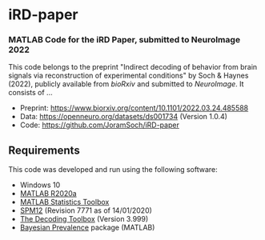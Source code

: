# iRD-paper

### MATLAB Code for the iRD Paper, submitted to NeuroImage 2022

This code belongs to the preprint "Indirect decoding of behavior from brain signals via reconstruction of experimental conditions" by Soch & Haynes (2022), publicly available from *bioRxiv* and submitted to *NeuroImage*. It consists of ...

- Preprint: https://www.biorxiv.org/content/10.1101/2022.03.24.485588
- Data: https://openneuro.org/datasets/ds001734 (Version 1.0.4)
- Code: https://github.com/JoramSoch/iRD-paper


## Requirements

This code was developed and run using the following software:
- Windows 10
- [MATLAB R2020a](https://de.mathworks.com/help/matlab/release-notes.html)
- [MATLAB Statistics Toolbox](https://de.mathworks.com/help/matlab/release-notes.html)
- [SPM12](https://www.fil.ion.ucl.ac.uk/spm/software/spm12/) (Revision 7771 as of 14/01/2020)
- [The Decoding Toolbox](https://sites.google.com/site/tdtdecodingtoolbox/) (Version 3.999)
- [Bayesian Prevalence](https://github.com/robince/bayesian-prevalence) package (MATLAB)